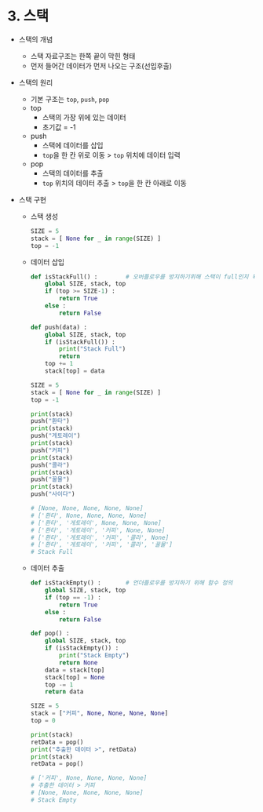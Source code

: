 # 3. 스택

- 스택의 개념
    - 스택 자료구조는 한쪽 끝이 막힌 형태
    - 먼저 들어간 데이터가 먼저 나오는 구조(선입후출)
    
- 스택의 원리
    - 기본 구조는 `top`, `push`, `pop`
    - top
        - 스택의 가장 위에 있는 데이터
        - 초기값 = -1
    - push
        - 스택에 데이터를 삽입
        - `top`을 한 칸 위로 이동 > `top` 위치에 데이터 입력
    - pop
        - 스택의 데이터를 추출
        - `top` 위치의 데이터 추출 > `top`을 한 칸 아래로 이동
        
- 스택 구현
    - 스택 생성
        
        ```python
        SIZE = 5
        stack = [ None for _ in range(SIZE) ]
        top = -1
        ```
        
    - 데이터 삽입
        
        ```python
        def isStackFull() :        # 오버플로우를 방지하기위해 스택이 full인지 확인하는 함수 정의
        	global SIZE, stack, top
        	if (top >= SIZE-1) :
        		return True
        	else :
        		return False
        
        def push(data) :           
        	global SIZE, stack, top
        	if (isStackFull()) :
        		print("Stack Full")
        		return
        	top += 1
        	stack[top] = data
        
        SIZE = 5
        stack = [ None for _ in range(SIZE) ]
        top = -1
        
        print(stack)
        push("환타")
        print(stack)
        push("게토레이")
        print(stack)
        push("커피")
        print(stack)
        push("콜라")
        print(stack)
        push("꿀물")
        print(stack)
        push("사이다")
        
        # [None, None, None, None, None]
        # ['환타', None, None, None, None]
        # ['환타', '게토레이', None, None, None]
        # ['환타', '게토레이', '커피', None, None]
        # ['환타', '게토레이', '커피', '콜라', None]
        # ['환타', '게토레이', '커피', '콜라', '꿀물']
        # Stack Full
        ```
        
    - 데이터 추출
        
        ```python
        def isStackEmpty() :       # 언더플로우를 방지하기 위해 함수 정의
        	global SIZE, stack, top
        	if (top == -1) :
        		return True
        	else :
        		return False
        
        def pop() :
        	global SIZE, stack, top
        	if (isStackEmpty()) :
        		print("Stack Empty")
        		return None
        	data = stack[top]
        	stack[top] = None
        	top -= 1
        	return data
        
        SIZE = 5
        stack = ["커피", None, None, None, None]
        top = 0
        
        print(stack)
        retData = pop()
        print("추출한 데이터 >", retData)
        print(stack)
        retData = pop()
        
        # ['커피', None, None, None, None]
        # 추출한 데이터 > 커피
        # [None, None, None, None, None]
        # Stack Empty
        ```